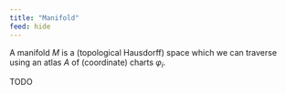 ```yaml
---
title: "Manifold"
feed: hide
---
```


A manifold $M$ is a (topological Hausdorff) space which we can traverse using an atlas $A$ of (coordinate) charts $\varphi_i$. 

TODO

